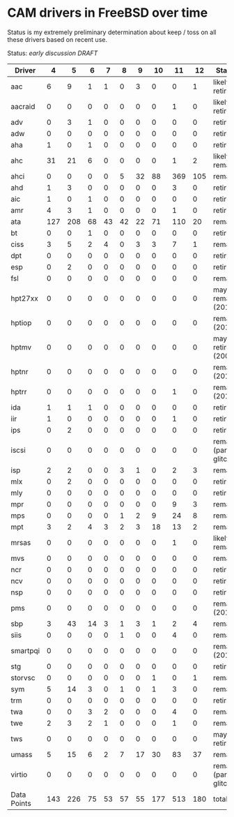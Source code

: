 # CAM drivers in FreeBSD over time

Status is my extremely preliminary determination about keep / toss on all these drivers based on recent use.

Status: *early discussion DRAFT*

| Driver | 4 | 5 | 6 | 7 | 8 | 9 | 10 | 11 | 12 | Status |
| --- | --- | --- | --- | --- | --- | --- | --- | --- | --- | --- |
| aac | 6 | 9 | 1 | 1 | 0 | 3 | 0 | 0 | 1 | likely retire |
| aacraid | 0 | 0 | 0 | 0 | 0 | 0 | 0 | 1 | 0 | likely retire |
| adv | 0 | 3 | 1 | 0 | 0 | 0 | 0 | 0 | 0 | retire |
| adw | 0 | 0 | 0 | 0 | 0 | 0 | 0 | 0 | 0 | retire |
| aha | 1 | 0 | 1 | 0 | 0 | 0 | 0 | 0 | 0 | retire |
| ahc | 31 | 21 | 6 | 0 | 0 | 0 | 0 | 1 | 2 | likely remains |
| ahci | 0 | 0 | 0 | 0 | 5 | 32 | 88 | 369 | 105 | remains |
| ahd | 1 | 3 | 0 | 0 | 0 | 0 | 0 | 3 | 0 | retire |
| aic | 1 | 0 | 1 | 0 | 0 | 0 | 0 | 0 | 0 | retire |
| amr | 4 | 3 | 1 | 0 | 0 | 0 | 0 | 1 | 0 | retire |
| ata | 127 | 208 | 68 | 43 | 42 | 22 | 71 | 110 | 20 | remains |
| bt | 0 | 0 | 1 | 0 | 0 | 0 | 0 | 0 | 0 | retire |
| ciss | 3 | 5 | 2 | 4 | 0 | 3 | 3 | 7 | 1 | remains |
| dpt | 0 | 0 | 0 | 0 | 0 | 0 | 0 | 0 | 0 | retire |
| esp | 0 | 2 | 0 | 0 | 0 | 0 | 0 | 0 | 0 | retire |
| fsl | 0 | 0 | 0 | 0 | 0 | 0 | 0 | 0 | 0 | remains |
| hpt27xx | 0 | 0 | 0 | 0 | 0 | 0 | 0 | 0 | 0 | maybe remains (2011) |
| hptiop | 0 | 0 | 0 | 0 | 0 | 0 | 0 | 0 | 0 | remains (2013) |
| hptmv | 0 | 0 | 0 | 0 | 0 | 0 | 0 | 0 | 0 | maybe retire (2005) |
| hptnr | 0 | 0 | 0 | 0 | 0 | 0 | 0 | 0 | 0 | remains (2013) |
| hptrr | 0 | 0 | 0 | 0 | 0 | 0 | 0 | 1 | 0 | remains (2012) |
| ida | 1 | 1 | 1 | 0 | 0 | 0 | 0 | 0 | 0 | retire |
| iir | 1 | 0 | 0 | 0 | 0 | 0 | 0 | 1 | 0 | retire |
| ips | 0 | 2 | 0 | 0 | 0 | 0 | 0 | 0 | 0 | retire |
| iscsi | 0 | 0 | 0 | 0 | 0 | 0 | 0 | 0 | 0 | remains (parsing glitch?) |
| isp | 2 | 2 | 0 | 0 | 3 | 1 | 0 | 2 | 3 | remains |
| mlx | 0 | 2 | 0 | 0 | 0 | 0 | 0 | 0 | 0 | retire |
| mly | 0 | 0 | 0 | 0 | 0 | 0 | 0 | 0 | 0 | retire |
| mpr | 0 | 0 | 0 | 0 | 0 | 0 | 0 | 9 | 3 | remains |
| mps | 0 | 0 | 0 | 0 | 1 | 2 | 9 | 24 | 8 | remains |
| mpt | 3 | 2 | 4 | 3 | 2 | 3 | 18 | 13 | 2 | remains |
| mrsas | 0 | 0 | 0 | 0 | 0 | 0 | 0 | 1 | 0 | likely remains |
| mvs | 0 | 0 | 0 | 0 | 0 | 0 | 0 | 0 | 0 | remains |
| ncr | 0 | 0 | 0 | 0 | 0 | 0 | 0 | 0 | 0 | retire |
| ncv | 0 | 0 | 0 | 0 | 0 | 0 | 0 | 0 | 0 | retire |
| nsp | 0 | 0 | 0 | 0 | 0 | 0 | 0 | 0 | 0 | retire |
| pms | 0 | 0 | 0 | 0 | 0 | 0 | 0 | 0 | 0 | remains (2015) |
| sbp | 3 | 43 | 14 | 3 | 1 | 3 | 1 | 2 | 4 | remains |
| siis | 0 | 0 | 0 | 0 | 1 | 0 | 0 | 4 | 0 | remains |
| smartpqi | 0 | 0 | 0 | 0 | 0 | 0 | 0 | 0 | 0 | remains (2017) |
| stg | 0 | 0 | 0 | 0 | 0 | 0 | 0 | 0 | 0 | retire |
| storvsc | 0 | 0 | 0 | 0 | 0 | 0 | 1 | 0 | 1 | remains |
| sym | 5 | 14 | 3 | 0 | 1 | 0 | 1 | 3 | 0 | remains |
| trm | 0 | 0 | 0 | 0 | 0 | 0 | 0 | 0 | 0 | retire |
| twa | 0 | 0 | 3 | 2 | 0 | 0 | 0 | 4 | 0 | remains |
| twe | 2 | 3 | 2 | 1 | 0 | 0 | 0 | 1 | 0 | remains |
| tws | 0 | 0 | 0 | 0 | 0 | 0 | 0 | 0 | 0 | maybe retire |
| umass | 5 | 15 | 6 | 2 | 7 | 17 | 30 | 83 | 37 | remains |
| virtio | 0 | 0 | 0 | 0 | 0 | 0 | 0 | 0 | 0 | remains (parsing glitch?) |
| Data Points | 143 | 226 | 75 | 53 | 57 | 55 | 177 | 513 | 180 | total |
